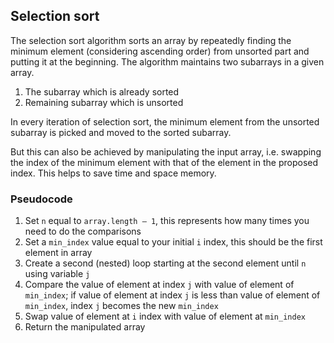 ## Selection sort

The selection sort algorithm sorts an array by repeatedly finding the minimum element (considering ascending order) from unsorted part and putting it at the beginning. The algorithm maintains two subarrays in a given array.

1) The subarray which is already sorted
2) Remaining subarray which is unsorted

In every iteration of selection sort, the minimum element from the unsorted subarray is picked and moved to the sorted subarray.

But this can also be achieved by manipulating the input array, i.e. swapping the index of the minimum element with that of the element in the proposed index. This helps to save time and space memory.

### Pseudocode
1. Set `n` equal to `array.length — 1`, this represents how many times you need to do the comparisons
2. Set a `min_index` value equal to your initial `i` index, this should be the first element in array
3. Create a second (nested) loop starting at the second element until `n` using variable `j`
4. Compare the value of element at index `j` with value of element of `min_index`; if value of element at index `j` is less than value of element of `min_index`, index `j` becomes the new `min_index`
5. Swap value of element at `i` index with value of element at `min_index`
6. Return the manipulated array
